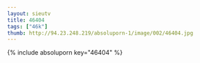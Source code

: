 ```yaml
--- 
layout: sieutv
title: 46404
tags: ["46k"]
thumb: http://94.23.248.219/absoluporn-1/image/002/46404.jpg
---
```

{% include absoluporn key="46404" %} 
